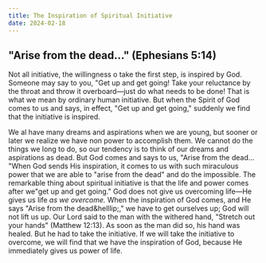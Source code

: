 ```yaml
---
title: The Inspiration of Spiritual Initiative
date: 2024-02-18
---
```


## "Arise from the dead&hellip;"  (Ephesians 5:14)

Not all initiative, the willingness o take the first step, is inspired by God.  Someone may say to you, "Get up and get going!  Take your reluctance by the throat and throw it overboard&mdash;just do what needs to be done!  That is what we mean by ordinary human initiative.  But when the Spirit of God comes to us and says, in effect, "Get up and get going," suddenly we find that the initiative is inspired.

We al have many dreams and aspirations when we are young, but sooner or later we realize we have non power to accomplish them.  We cannot do the things we long to do, so our tendency is to think of our dreams and aspirations as dead.  But God comes and says to us, "Arise from the dead&hellip; "When God sends His inspiration, it comes to us with such miraculous power that we are able to "arise from the dead" and do the impossible.  The remarkable thing about spiritual initiative is that the life and power comes after we"get up and get going."  God does not give us overcoming life&mdash;He gives us life *as we overcome.*  When the inspiration of God comes, and He says "Arise from the dead&helllip;," we have to get ourselves  up; God will not lift us up.  Our Lord said to the man with the withered hand, "Stretch out your hands" (Matthew 12:13).  As soon as the man did so, his hand was healed.  But he had to take the initiative.  If we will take the initiative to overcome, we will find that we have the inspiration of God, because He immediately gives us power of life.
